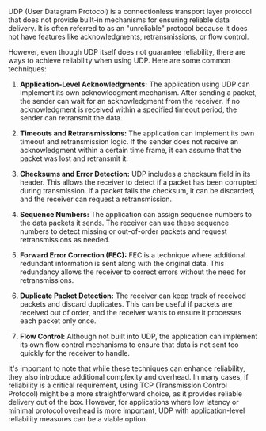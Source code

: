 UDP (User Datagram Protocol) is a connectionless transport layer protocol that does not provide built-in mechanisms for ensuring reliable data delivery. It is often referred to as an "unreliable" protocol because it does not have features like acknowledgments, retransmissions, or flow control.

However, even though UDP itself does not guarantee reliability, there are ways to achieve reliability when using UDP. Here are some common techniques:

1. **Application-Level Acknowledgments:** The application using UDP can implement its own acknowledgment mechanism. After sending a packet, the sender can wait for an acknowledgment from the receiver. If no acknowledgment is received within a specified timeout period, the sender can retransmit the data.

2. **Timeouts and Retransmissions:** The application can implement its own timeout and retransmission logic. If the sender does not receive an acknowledgment within a certain time frame, it can assume that the packet was lost and retransmit it.

3. **Checksums and Error Detection:** UDP includes a checksum field in its header. This allows the receiver to detect if a packet has been corrupted during transmission. If a packet fails the checksum, it can be discarded, and the receiver can request a retransmission.

4. **Sequence Numbers:** The application can assign sequence numbers to the data packets it sends. The receiver can use these sequence numbers to detect missing or out-of-order packets and request retransmissions as needed.

5. **Forward Error Correction (FEC):** FEC is a technique where additional redundant information is sent along with the original data. This redundancy allows the receiver to correct errors without the need for retransmissions.

6. **Duplicate Packet Detection:** The receiver can keep track of received packets and discard duplicates. This can be useful if packets are received out of order, and the receiver wants to ensure it processes each packet only once.

7. **Flow Control:** Although not built into UDP, the application can implement its own flow control mechanisms to ensure that data is not sent too quickly for the receiver to handle.

It's important to note that while these techniques can enhance reliability, they also introduce additional complexity and overhead. In many cases, if reliability is a critical requirement, using TCP (Transmission Control Protocol) might be a more straightforward choice, as it provides reliable delivery out of the box. However, for applications where low latency or minimal protocol overhead is more important, UDP with application-level reliability measures can be a viable option.
